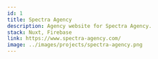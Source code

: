 ```yaml
---
id: 1
title: Spectra Agency
description: Agency website for Spectra Agency.
stack: Nuxt, Firebase
link: https://www.spectra-agency.com/
image: ../images/projects/spectra-agency.png
---
```

